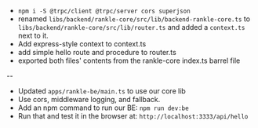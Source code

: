 - `npm i -S @trpc/client @trpc/server cors superjson`
- renamed `libs/backend/rankle-core/src/lib/backend-rankle-core.ts` to `libs/backend/rankle-core/src/lib/router.ts` and added a `context.ts` next to it.
- Add express-style context to context.ts
- add simple hello route and procedure to router.ts
- exported both files' contents from the rankle-core index.ts barrel file

--

- Updated `apps/rankle-be/main.ts` to use our core lib
- Use cors, middleware logging, and fallback.
- Add an npm command to run our BE: `npm run dev:be`
- Run that and test it in the browser at: `http://localhost:3333/api/hello`
